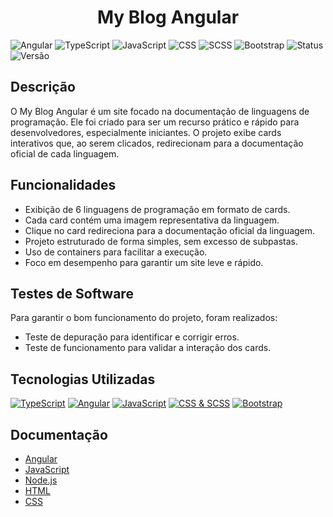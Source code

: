 <h1 align="center">My Blog Angular</h1>


![Angular](https://img.shields.io/badge/Angular-808080?style=for-the-badge&logo=angular&logoColor=black)
![TypeScript](https://img.shields.io/badge/TypeScript-808080?style=for-the-badge&logo=typescript&logoColor=black)
![JavaScript](https://img.shields.io/badge/JavaScript-808080?style=for-the-badge&logo=javascript&logoColor=black)
![CSS](https://img.shields.io/badge/CSS-808080?style=for-the-badge&logo=css3&logoColor=black)
![SCSS](https://img.shields.io/badge/SCSS-808080?style=for-the-badge&logo=sass&logoColor=black)
![Bootstrap](https://img.shields.io/badge/Bootstrap-808080?style=for-the-badge&logo=bootstrap&logoColor=black)
![Status](https://img.shields.io/badge/Status-808080?style=for-the-badge&logoColor=black)
![Versão](https://img.shields.io/badge/Versão-808080?style=for-the-badge&logoColor=black)


## Descrição 

O My Blog Angular é um site focado na documentação de linguagens de programação. Ele foi criado para ser um recurso prático e rápido para desenvolvedores, especialmente iniciantes. O projeto exibe cards interativos que, ao serem clicados, redirecionam para a documentação oficial de cada linguagem.

## Funcionalidades

- Exibição de 6 linguagens de programação em formato de cards.
- Cada card contém uma imagem representativa da linguagem.
- Clique no card redireciona para a documentação oficial da linguagem.
- Projeto estruturado de forma simples, sem excesso de subpastas.
- Uso de containers para facilitar a execução.
- Foco em desempenho para garantir um site leve e rápido.

## Testes de Software

Para garantir o bom funcionamento do projeto, foram realizados:
- Teste de depuração para identificar e corrigir erros.
- Teste de funcionamento para validar a interação dos cards.

## Tecnologias Utilizadas

[![TypeScript](https://img.shields.io/badge/TypeScript-⚡%20Tipagem%20Forte-808080?style=flat-square&logo=typescript&logoColor=black)](https://www.typescriptlang.org/)
[![Angular](https://img.shields.io/badge/Angular-🔥%20Framework%20Poderoso-808080?style=flat-square&logo=angular&logoColor=black)](https://angular.io/)
[![JavaScript](https://img.shields.io/badge/JavaScript-✨%20Dinamismo%20Web-808080?style=flat-square&logo=javascript&logoColor=black)](https://developer.mozilla.org/en-US/docs/Web/JavaScript)
[![CSS & SCSS](https://img.shields.io/badge/CSS%20&%20SCSS-🎨%20Estilização%20Avançada-808080?style=flat-square&logo=sass&logoColor=black)](https://sass-lang.com/)
[![Bootstrap](https://img.shields.io/badge/Bootstrap-📱%20Responsividade%20Garantida-808080?style=flat-square&logo=bootstrap&logoColor=black)](https://getbootstrap.com/)


## Documentação 
- [Angular](https://angular.io/docs)
- [JavaScript](https://developer.mozilla.org/pt-BR/docs/Web/JavaScript)  
- [Node.js](https://nodejs.org/pt-br/docs/)
- [HTML](https://developer.mozilla.org/pt-BR/docs/Web/HTML)
- [CSS](https://developer.mozilla.org/pt-BR/docs/Web/CSS)
